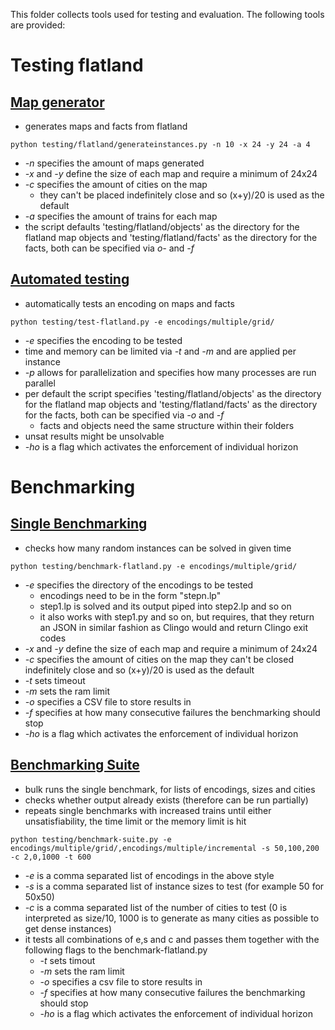 This folder collects tools used for testing and evaluation. The following tools are provided:

# Testing flatland
## [Map generator](flatland/generateinstances.py)
- generates maps and facts from flatland
```
python testing/flatland/generateinstances.py -n 10 -x 24 -y 24 -a 4
```
- *-n* specifies the amount of maps generated
- *-x* and *-y* define the size of each map and require a minimum of 24x24
- *-c* specifies the amount of cities on the map
    - they can't be placed indefinitely close and so (x+y)/20 is used as the default
- *-a* specifies the amount of trains for each map
- the script defaults 'testing/flatland/objects' as the directory for the flatland map objects and 'testing/flatland/facts' as the directory for the facts, both can be specified via *o-* and *-f*

## [Automated testing](test-flatland.py)
- automatically tests an encoding on maps and facts
```
python testing/test-flatland.py -e encodings/multiple/grid/
```
- *-e* specifies the encoding to be tested
- time and memory can be limited via *-t* and *-m* and are applied per instance
- *-p* allows for parallelization and specifies how many processes are run parallel
- per default the script specifies 'testing/flatland/objects' as the directory for the flatland map objects and 'testing/flatland/facts' as the directory for the facts, both can be specified via *-o* and *-f*
    - facts and objects need the same structure within their folders
- unsat results might be unsolvable
- *-ho* is a flag which activates the enforcement of individual horizon

# Benchmarking
## [Single Benchmarking](benchmark-flatland.py)
- checks how many random instances can be solved in given time
```
python testing/benchmark-flatland.py -e encodings/multiple/grid/
```
- *-e* specifies the directory of the encodings to be tested
    - encodings need to be in the form "stepn.lp"
    - step1.lp is solved and its output piped into step2.lp and so on
    - it also works with step1.py and so on, but requires, that they return an JSON in similar fashion as Clingo would and return Clingo exit codes
- *-x* and *-y* define the size of each map and require a minimum of 24x24
- *-c* specifies the amount of cities on the map they can't be closed indefinitely close and so (x+y)/20 is used as the default
- *-t* sets timeout
- *-m* sets the ram limit
- *-o* specifies a CSV file to store results in
- *-f* specifies at how many consecutive failures the benchmarking should stop
- *-ho* is a flag which activates the enforcement of individual horizon

## [Benchmarking Suite](benchmark-suite.py)
- bulk runs the single benchmark, for lists of encodings, sizes and cities
- checks whether output already exists (therefore can be run partially)
- repeats single benchmarks with increased trains until either unsatisfiability, the time limit or the memory limit is hit
```
python testing/benchmark-suite.py -e encodings/multiple/grid/,encodings/multiple/incremental -s 50,100,200 -c 2,0,1000 -t 600
```
- *-e* is a comma separated list of encodings in the above style
- *-s* is a comma separated list of instance sizes to test (for example 50 for 50x50)
- *-c* is a comma separated list of the number of cities to test (0 is interpreted as size/10, 1000 is to generate as many cities as possible to get dense instances)
- it tests all combinations of e,s and c and passes them together with the following flags to the benchmark-flatland.py
    - *-t* sets timout
    - *-m* sets the ram limit
    - *-o* specifies a csv file to store results in
    - *-f* specifies at how many consecutive failures the benchmarking should stop
    - *-ho* is a flag which activates the enforcement of individual horizon